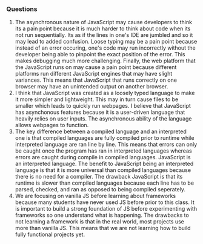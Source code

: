 ### Questions
1. The asynchronous nature of JavaScript may cause developers to think its a pain point because it is much harder to think about code when its not run sequentially. Its as if the lines in one's IDE are jumbled and so it may lead to added confusion. Loose typing may be a pain point because instead of an error occuring, one's code may run incorrectly without the developer being able to pinpoint the exact position of the error. This makes debugging much more challenging. Finally, the web platform that the JavaScript runs on may cause a pain point because different platforms run different JavaScript engines that may have slight variances. This means that JavaScript that runs correctly on one browser may have an unintended output on another browser.
2. I think that JavaScript was created as a loosely typed language to make it more simpler and lightweight. This may in turn cause files to be smaller which leads to quickly run webpages. I believe that JavaScript has asynchonous features because it is a user-driven language that heavily relies on user inputs. The asynchronous ability of the language allows webpages to function.
3. The key difference between a compiled language and an interpreted one is that compiled languages are fully compiled prior to runtime while interpreted language are ran line by line. This means that errors can only be caught once the program has ran in interpreted languages whereas errors are caught during compile in compiled languages. JavaScript is an interpreted language. The benefit to JavaScript being an interpreted language is that it is more universal than compiled languages because there is no need for a compiler. The drawback JavaScript is that its runtime is slower than compiled languages because each line has to be parsed, checked, and ran as opposed to being compiled seperately.
4. We are focusing on vanilla JS before learning about frameworks because many students have never used JS before prior to this class. It is important to build a strong foundation of JS before experimenting with frameworks so one understand what is happening. The drawbacks to not learning a framework is that in the real world, most projects use more than vanilla JS. This means that we are not learning how to build fully functional projects yet.
